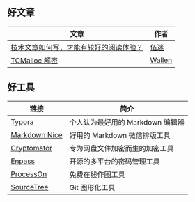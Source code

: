 ## 好文章

| 文章                                                         | 作者                                                         |
| ------------------------------------------------------------ | ------------------------------------------------------------ |
| <a href="http://www.cnblogs.com/cj723/archive/2012/03/15/2396422.html" target="_blank">技术文章如何写，才能有较好的阅读体验？</a> | <a href="https://www.cnblogs.com/cj723/" target="_blank">伍迷</a> |
| <a href="https://wallenwang.com/2018/11/tcmalloc/" target="_blank">TCMalloc 解密</a> | <a href="https://wallenwang.com" target="_blank">Wallen</a> |

## 好工具

| 链接                                                         | 简介                             |
| ------------------------------------------------------------ | -------------------------------- |
| <a href="https://typora.io/" target="_blank">Typora</a>      | 个人认为最好用的 Markdown 编辑器 |
| <a href="https://www.mdnice.com/" target="_blank">Markdown Nice</a> | 好用的 Markdown 微信排版工具     |
| <a href="https://cryptomator.org/" target="_blank">Cryptomator</a> | 专为网盘文件加密而生的加密工具   |
| <a href="https://www.enpass.io/" target="_blank">Enpass</a> | 开源的多平台的密码管理工具   |
| <a href="https://www.processon.com/" target="_blank">ProcessOn</a> | 免费在线作图工具   |
| <a href="https://www.sourcetreeapp.com/" target="_blank">SourceTree</a> | Git 图形化工具   |
